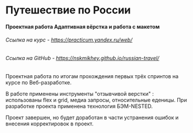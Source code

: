 # Путешествие по России
#### Проектная работа Адаптивная вёрстка и работа с макетом
###### Ссылка на курс - https://practicum.yandex.ru/web/
###### Cсылка на GitHub - https://nskmikhey.github.io/russian-travel/

  Проектная работа по итогам прохождения первых трёх спринтов на курсе по Веб-разработке.

  В работе применены инструменты "отзывчивой верстки" : использованы flex и grid, медиа запросы, относительные еденицы. При разработке проекта применена технология БЭМ-NESTED.

  Проект завершен, но будет доработан в части устранения ошибок и внесения корректировок в проект.
